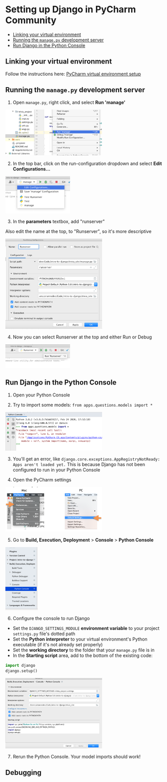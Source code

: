# Setting up Django in PyCharm Community
- [Linking your virtual environment](#linking-your-virtual-environment)
- [Running the `manage.py` development server](#running-the-managepy-development-server)
- [Run Django in the Python Console](#run-django-in-the-python-console)

## Linking your virtual environment
Follow the instructions here: [PyCharm virtual environment setup](PyCharm_venv.md)

## Running the `manage.py` development server
1. Open `manage.py`, right click, and select **Run 'manage'**
   
<img width="60%" src="../img/com_runserver_1.png">
   
2. In the top bar, click on the run-configuration dropdown and select **Edit Configurations...**
   
<img width="40%" src="../img/com_runserver_2.png">

3. In the **parameters** textbox, add "runserver"
   
Also edit the name at the top, to "Runserver", so it's more descriptive

<img width="60%" src="../img/com_runserver_3.png">

4. Now you can select Runserver at the top and either Run or Debug
   
<img width="40%" src="../img/com_runserver_4.png">

## Run Django in the Python Console
1. Open your Python Console

2. Try to import some models:
    `from apps.questions.models import *`
   
<img width="60%" src="../img/com_console_1.png">

3. You'll get an error, like `django.core.exceptions.AppRegistryNotReady: Apps aren't loaded yet.`
    This is because Django has not been configured to run in your Python Console
   
4. Open the PyCharm settings
   
<img width="60%" src="../img/pycharm_venv_1.png">

5. Go to **Build, Execution, Deployment** > **Console** > **Python Console**

<img width="20%" src="../img/com_console_2.png">

6. Configure the console to run Django
  - Set the `DJANGO_SETTINGS_MODULE` **environment variable** to your project `settings.py` file's dotted path
  - Set the **Python interpreter** to your virtual environment's Python executable (if it's not already set properly)
  - Set the **working directory** to the folder that your `manage.py` file is in
  - In the **Starting script** area, add to the bottom of the existing code:
  ```python
import django
django.setup() 
```

<img width="60%" src="../img/com_console_3.png">

7. Rerun the Python Console. Your model imports should work!

## Debugging
